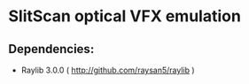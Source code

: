 # SlitScan optical VFX emulation
## Dependencies:
* Raylib 3.0.0 ( http://github.com/raysan5/raylib )
